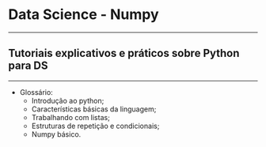 # Data Science - Numpy
---
## Tutoriais explicativos e práticos sobre Python para DS
---

- Glossário:
  - Introdução ao python;
  - Características básicas da linguagem;
  - Trabalhando com listas;
  - Estruturas de repetição e condicionais;
  - Numpy básico.

